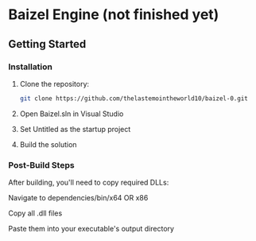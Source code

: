 # Baizel Engine (not finished yet)

## Getting Started

### Installation
1. Clone the repository:
   ```bash
   git clone https://github.com/thelastemointheworld10/baizel-0.git
2. Open Baizel.sln in Visual Studio

3. Set Untitled as the startup project

4. Build the solution

### Post-Build Steps
After building, you'll need to copy required DLLs:

Navigate to
dependencies/bin/x64 OR x86

Copy all .dll files

Paste them into your executable's output directory
